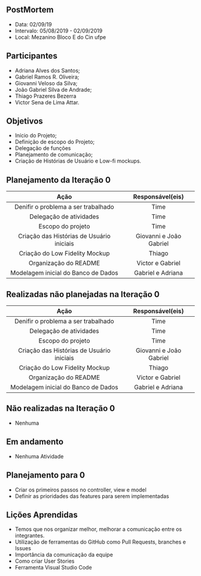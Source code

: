 ## PostMortem
* Data: 02/09/19
* Intervalo: 05/08/2019 - 02/09/2019
* Local: Mezanino Bloco E do Cin ufpe
## Participantes
  * Adriana Alves dos Santos;
  * Gabriel Ramos R. Oliveira;
  * Giovanni Veloso da Silva;
  * João Gabriel Silva de Andrade;
  * Thiago Prazeres Bezerra
  * Victor Sena de Lima Attar.
## Objetivos
* Início do Projeto;
* Definição de escopo do Projeto;
* Delegação de funções
* Planejamento de comunicação;
* Criação de Histórias de Usuário e Low-fi mockups.
## Planejamento da Iteração 0

| Ação | Responsável(eis) |
| :----------: |:----------:|
| Denifir o problema a ser trabalhado  | Time |
| Delegação de atividades | Time |
|  Escopo do projeto | Time |
| Criação das Histórias de Usuário iniciais | Giovanni e João Gabriel |
| Criação do Low Fidelity Mockup | Thiago |
| Organização do README | Victor e Gabriel |
| Modelagem inicial do Banco de Dados | Gabriel e Adriana |

## Realizadas não planejadas na Iteração 0
| Ação | Responsável(eis) |
| :----------: |:----------:|
| Denifir o problema a ser trabalhado  | Time |
| Delegação de atividades | Time |
|  Escopo do projeto | Time |
| Criação das Histórias de Usuário iniciais | Giovanni e João Gabriel |
| Criação do Low Fidelity Mockup | Thiago |
| Organização do README | Victor e Gabriel |
| Modelagem inicial do Banco de Dados | Gabriel e Adriana |

## Não realizadas na Iteração 0
* Nenhuma

## Em andamento 
 * Nenhuma Atividade
 
## Planejamento para 0
* Criar os primeiros passos no controller, view e model
* Definir as prioridades das features para serem implementadas

## Lições Aprendidas
* Temos que nos organizar melhor, melhorar a comunicação entre os integrantes.
* Utilização de ferramentas do GitHub como Pull Requests, branches e Issues
* Importância da comunicação da equipe
* Como criar User Stories
* Ferramenta Visual Studio Code